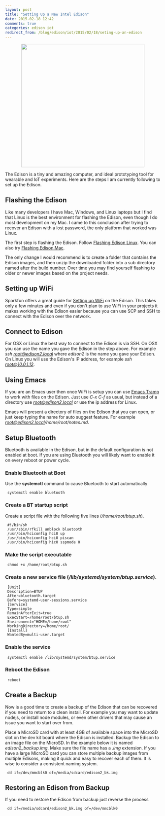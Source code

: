 ```yaml
---
layout: post
title: "Setting Up a New Intel Edison"
date: 2015-02-18 12:42
comments: true
categories: edison iot
redirect_from: /blog/edison/iot/2015/02/18/seting-up-an-edison
---
```

<img src="//s3.amazonaws.com/rwx-blog/IMG_4161.JPG"  style="height: 400px; display: block; margin: auto;">

The Edison is a tiny and amazing computer, and ideal prototyping tool for wearable and IoT experiments. Here are the steps I am currently following to set up the Edison.

## Flashing the Edison
Like many developers I have Mac, Windows, and Linux laptops but I find that Linux is the best environment for flashing the Edison, even though I do most development on my Mac. I came to this conclusion after trying to recover an Edison with a lost password, the only platform that worked was Linux.

The first step is flashing the Edison. Follow [Flashing Edison Linux](https://communities.intel.com/docs/DOC-23200). You can also try [Flashing Edison Mac](https://communities.intel.com/docs/DOC-23193).

The only change I would recommend is to create a folder that contains the Edison images, and then unzip the downloaded folder into a sub directory named after the build number. Over time you may find yourself flashing to older or newer images based on the project needs.

## Setting up WiFi
Sparkfun offers a great guide for [Setting up WiFi](https://learn.sparkfun.com/tutorials/edison-getting-started-guide#connecting-to-WiFi) on the Edison. This takes only a few minutes and even if you don't plan to use WiFi in your projects it makes working with the Edison easier because you can use SCP and SSH to connect with the Edison over the network.

## Connect to Edison
For OSX or Linux the best way to connect to the Edison is via SSH. On OSX you can use the name you gave the Edison in the step above. For example *ssh root@edison2.local* where *edison2* is the name you gave your Edison. On Linux you will use the Edison's IP address, for example *ssh root@10.0.1.12*.

## Using Emacs
If you are an Emacs user then once WiFi is setup you can use [Emacs Tramp](http://www.emacswiki.org/emacs/TrampMode) to work with files on the Edison. Just use *C-x C-f* as usual, but instead of a directory use *root@edison2.local* or use the ip address for Linux.

Emacs will present a directory of files on the Edison that you can open, or just keep typing the name for auto suggest feature. For example *root@edison2.local/home/root/notes.md*.

## Setup Bluetooth
Bluetooth is available in the Edison, but in the default configuration is not enabled at boot. If you are using Bluetooth you will likely want to enable it on every reboot or power cycle.

### Enable Bluetooth at Boot
Use the **systemctl** command to cause Bluetooth to start automatically

     systemctl enable bluetooth

### Create a BT startup script
Create a script file with the following five lines (*/home/root/btup.sh*).

     #!/bin/sh
     /usr/sbin/rfkill unblock bluetooth
     /usr/bin/hciconfig hci0 up
     /usr/bin/hciconfig hci0 piscan
     /usr/bin/hciconfig hic0 sspmode 0

### Make the script executable

     chmod +x /home/root/btup.sh

### Create a new service file (*/lib/systemd/system/btup.service*).

     [Unit]
     Description=BTUP
     After=bluetooth.target
     Before=systemd-user-sessions.service
     [Service]
     Type=simple
     RemainAfterExit=true
     ExecStart=/home/root/btup.sh
     Environment="HOME=/home/root"
     WorkingDirectory=/home/root/
     [Install]
     WantedBy=multi-user.target
     
### Enable the service

     systemctl enable /lib/systemd/system/btup.service

### Reboot the Edison

     reboot

## Create a Backup
Now is a good time to create a backup of the Edison that can be recovered if you need to return to a clean install. For example you may want to update nodejs, or install node modules, or even other drivers that may cause an issue you want to start over from. 


Place a MicroSD card with at least 4GB of available space into the MicroSD slot on the dev kit board where the Edison is installed. Backup the Edison to an image file on the MicroSD. In the example below it is named *edison2_backup.img*. Make sure the file name has a *.img* extension. If you have a large MicroSD card you can store multiple backup images from multiple Edisons, making it quick and easy to recover each of them. It is wise to consider a consistent naming system.

     dd if=/dev/mmcblk0 of=/media/sdcard/edison2_bk.img

## Restoring an Edison from Backup
 If you need to restore the Edison from backup just reverse the process

     dd if=/media/sdcard/edison2_bk.img of=/dev/mmcblk0
